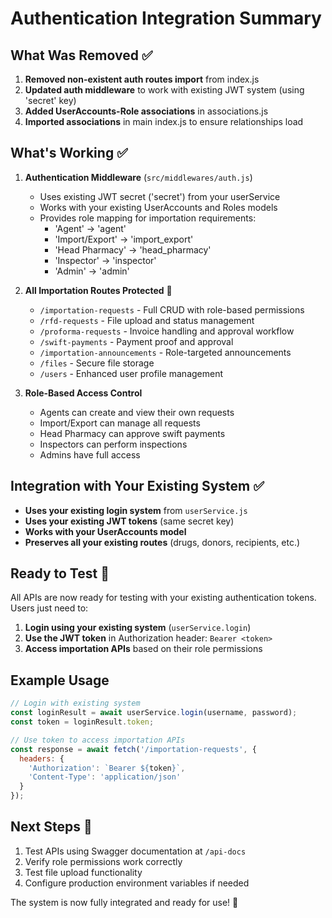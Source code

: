 # Authentication Integration Summary

## What Was Removed ✅
1. **Removed non-existent auth routes import** from index.js
2. **Updated auth middleware** to work with existing JWT system (using 'secret' key)
3. **Added UserAccounts-Role associations** in associations.js
4. **Imported associations** in main index.js to ensure relationships load

## What's Working ✅
1. **Authentication Middleware** (`src/middlewares/auth.js`)
   - Uses existing JWT secret ('secret') from your userService
   - Works with your existing UserAccounts and Roles models
   - Provides role mapping for importation requirements:
     - 'Agent' → 'agent'
     - 'Import/Export' → 'import_export'  
     - 'Head Pharmacy' → 'head_pharmacy'
     - 'Inspector' → 'inspector'
     - 'Admin' → 'admin'

2. **All Importation Routes Protected** 🔐
   - `/importation-requests` - Full CRUD with role-based permissions
   - `/rfd-requests` - File upload and status management
   - `/proforma-requests` - Invoice handling and approval workflow
   - `/swift-payments` - Payment proof and approval
   - `/importation-announcements` - Role-targeted announcements
   - `/files` - Secure file storage
   - `/users` - Enhanced user profile management

3. **Role-Based Access Control**
   - Agents can create and view their own requests
   - Import/Export can manage all requests
   - Head Pharmacy can approve swift payments
   - Inspectors can perform inspections
   - Admins have full access

## Integration with Your Existing System ✅
- **Uses your existing login system** from `userService.js`
- **Uses your existing JWT tokens** (same secret key)
- **Works with your UserAccounts model**
- **Preserves all your existing routes** (drugs, donors, recipients, etc.)

## Ready to Test 🧪
All APIs are now ready for testing with your existing authentication tokens. Users just need to:

1. **Login using your existing system** (`userService.login`)
2. **Use the JWT token** in Authorization header: `Bearer <token>`
3. **Access importation APIs** based on their role permissions

## Example Usage
```javascript
// Login with existing system
const loginResult = await userService.login(username, password);
const token = loginResult.token;

// Use token to access importation APIs
const response = await fetch('/importation-requests', {
  headers: {
    'Authorization': `Bearer ${token}`,
    'Content-Type': 'application/json'
  }
});
```

## Next Steps 🚀
1. Test APIs using Swagger documentation at `/api-docs`
2. Verify role permissions work correctly
3. Test file upload functionality
4. Configure production environment variables if needed

The system is now fully integrated and ready for use! 🎉
